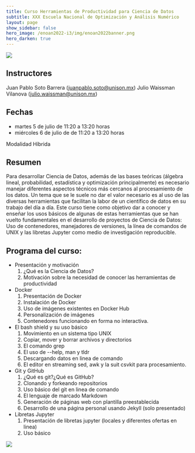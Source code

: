 ```yaml
---
title: Curso Herramientas de Productividad para Ciencia de Datos
subtitle: XXX Escuela Nacional de Optimización y Análisis Numérico
layout: page
show_sidebar: false
hero_image: /enoan2022-i3/img/enoan2022banner.png
hero_darken: true
---
```


![](https://mcd.unison.mx/wp-content/themes/awaken/img/logo_mcd.png)

## Instructores

Juan Pablo Soto Barrera (juanpablo.soto@unison.mx)
Julio Waissman Vilanova (julio.waissman@unison.mx)

## Fechas

- martes 5 de julio de 11:20 a 13:20 horas
- miércoles 6 de julio de de 11:20 a 13:20 horas

Modalidad Híbrida

## Resumen

Para desarrollar Ciencia de Datos, además de las bases teóricas (álgebra lineal, probabilidad, estadística y optimización principalmente) es necesario manejar diferentes aspectos técnicos más cercanos al procesamiento de los datos. Un tema que se le suele no dar el valor necesario es al uso de las diversas herramientas que facilitan la labor de un científico de datos en su trabajo del día a día. Este curso tiene como objetivo dar a conocer y enseñar los usos básicos de algunas de estas herramientas que se han vuelto fundamentales en el desarrollo de proyectos de Ciencia de Datos: Uso de contenedores, manejadores de versiones, la línea de comandos de UNIX y las libretas Jupyter como medio de investigación reproducible.

## Programa del curso:

- Presentación y motivación
  1. ¿Qué es la Ciencia de Datos?
  2. Motivación sobre la necesidad de conocer las herramientas de productividad
- Docker
  1. Presentación de Docker
  2. Instalación de Docker
  3. Uso de imágenes existentes en Docker Hub
  4. Personalización de imágenes
  5. Contenedores funcionando en forma no interactiva.
- El bash shield y su uso básico
  1. Movimiento en un sistema tipo UNIX
  2. Copiar, mover y borrar archivos y directorios
  3. El comando grep
  4. El uso de --help, man y tldr
  5. Descargando datos en linea de comando
  6. El editor en streaming sed, awk y la suit csvkit para procesamiento.
- Git y GitHub
  1. ¿Qué es git?¿Qué es GitHub?
  2. Clonando y forkeando repositorios
  3. Uso básico del git en linea de comando
  4. El lenguaje de marcado Markdown
  5. Generación de páginas web con plantilla preestablecida
  6. Desarrollo de una página personal usando Jekyll (solo presentado)
- Libretas Jupyter
  1. Presentación de libretas jupyter (locales y diferentes ofertas en linea)
  2. Uso básico

![](https://enoan2022.eventos.cimat.mx/sites/enoan2022/files/logos-enoan2022-1.png)


